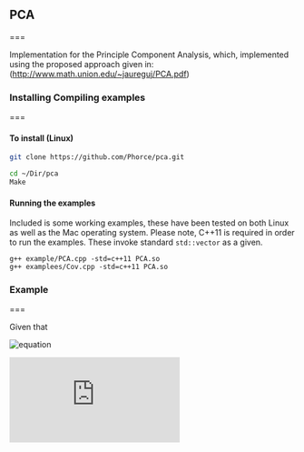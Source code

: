 ## PCA
===

Implementation for the Principle Component Analysis, which, implemented using the proposed approach given in: (http://www.math.union.edu/~jaureguj/PCA.pdf)

### Installing Compiling examples 
===

#### To install (Linux)
```bash
git clone https://github.com/Phorce/pca.git

cd ~/Dir/pca 
Make
```
#### Running the examples 
Included is some working examples, these have been tested on both Linux as well as the Mac operating system.
Please note, C++11 is required in order to run the examples. These invoke standard ```std::vector``` as a given. 

``` 
g++ example/PCA.cpp -std=c++11 PCA.so
g++ examplees/Cov.cpp -std=c++11 PCA.so
```
### Example
===

Given that 

![equation](http://latex.codecogs.com/gif.latex?\vec{a}&space;\in&space;\Re)

![equation](http://latex.codecogs.com/gif.latex?a%20%3D%20%5Cbegin%7Bbmatrix%7D%200%20%26%201%5C%5C%202%263%20%5C%5C%204%2623%20%5Cend%7Bbmatrix%7D)



